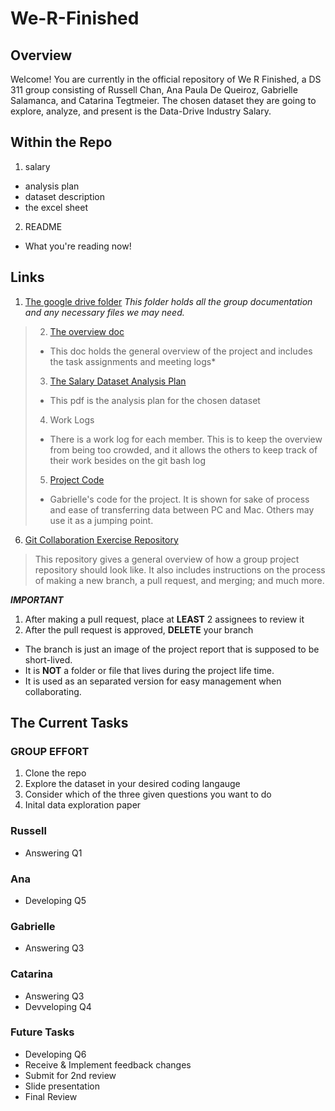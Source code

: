 # We-R-Finished
## Overview
Welcome! You are currently in the official repository of We R Finished, a DS 311 group consisting of Russell Chan, Ana Paula De Queiroz, Gabrielle Salamanca, and Catarina Tegtmeier. The chosen dataset they are going to explore, analyze, and present is the Data-Drive Industry Salary. 
## Within the Repo
1. salary
  - analysis plan
  - dataset description
  - the excel sheet 
2. README
  - What you're reading now!
## Links
1. [The google drive folder](https://drive.google.com/drive/folders/1M1jYp0MiyeWCBQHbs2pfAfvCYkD61lKU?usp=sharing)
*This folder holds all the group documentation and any necessary files we may need.*
> 2. [The overview doc](https://docs.google.com/document/d/1cgqEG4ZgZ36DACn_ysUwfLzuczyHDhThd7bskDm7z7E/edit?usp=sharing)
>   - This doc holds the general overview of the project and includes the task assignments and meeting logs*
> 3. [The Salary Dataset Analysis Plan](https://drive.google.com/file/d/1aWo1OW4jSkv4NkUQj6zRNrlxvscYXNDf/view?usp=sharing)
>   - This pdf is the analysis plan for the chosen dataset
> 4. Work Logs
>   - There is a work log for each member. This is to keep the overview from being too crowded, and it allows the others to keep track of their work besides on the git bash log
> 5. [Project Code](https://docs.google.com/document/d/1SmR8a8j9Hdqpzv-xET0yI8C1_jGyZ_VTP8Bp-1U7CSQ/edit?usp=sharing)
>   - Gabrielle's code for the project. It is shown for sake of process and ease of transferring data between PC and Mac. Others may use it as a jumping point.
6. [Git Collaboration Exercise Repository](https://github.com/San-Francisco-State-University-DS/Git-Collaboration-Exercise)
> This repository gives a general overview of how a group project repository should look like. It also includes instructions on the process of making a new branch, a pull request, and merging; and much more.

***IMPORTANT***
1. After making a pull request, place at **LEAST** 2 assignees to review it
2. After the pull request is approved, **DELETE** your branch
 - The branch is just an image of the project report that is supposed to be short-lived.
 - It is **NOT** a folder or file that lives during the project life time.
 - It is used as an separated version for easy management when collaborating.
## The Current Tasks
### GROUP EFFORT
1. Clone the repo
2. Explore the dataset in your desired coding langauge
3. Consider which of the three given questions you want to do
4. Inital data exploration paper
### Russell
- Answering Q1
### Ana
- Developing Q5
### Gabrielle
- Answering Q3
### Catarina
- Answering Q3
- Devveloping Q4
### Future Tasks
- Developing Q6
- Receive & Implement feedback changes
- Submit for 2nd review
- Slide presentation
- Final Review
